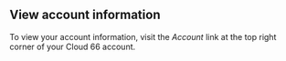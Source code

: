 

## View account information
To view your account information, visit the _Account_ link at the top right corner of your Cloud 66 account.

